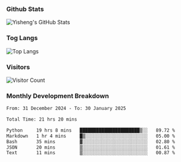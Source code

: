 ### Github Stats
![Yisheng's GitHub Stats](https://github-readme-stats-9qabuvhk1-gongyisheng.vercel.app/api?username=gongyisheng&count_private=true&show_icons=true)
### Tog Langs
![Top Langs](https://github-readme-stats-9qabuvhk1-gongyisheng.vercel.app/api/top-langs/?username=gongyisheng&layout=compact)
### Visitors
![Visitor Count](https://profile-counter.glitch.me/gongyisheng/count.svg)
### Monthly Development Breakdown
<!--START_SECTION:waka-->

```txt
From: 31 December 2024 - To: 30 January 2025

Total Time: 21 hrs 20 mins

Python     19 hrs 8 mins   ██████████████████████▒░░   89.72 %
Markdown   1 hr 4 mins     █▒░░░░░░░░░░░░░░░░░░░░░░░   05.00 %
Bash       35 mins         ▓░░░░░░░░░░░░░░░░░░░░░░░░   02.80 %
JSON       20 mins         ▒░░░░░░░░░░░░░░░░░░░░░░░░   01.61 %
Text       11 mins         ▒░░░░░░░░░░░░░░░░░░░░░░░░   00.87 %
```

<!--END_SECTION:waka-->
